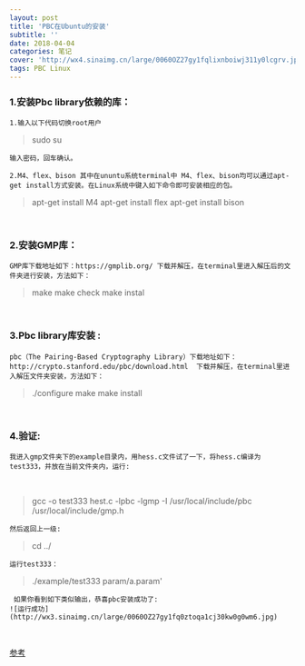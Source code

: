 ```yaml
---
layout: post
title: 'PBC在Ubuntu的安装'
subtitle: ''
date: 2018-04-04
categories: 笔记
cover: 'http://wx4.sinaimg.cn/large/0060OZ27gy1fqlixnboiwj311y0lcgrv.jpg'
tags: PBC Linux
---
```



### 1.安装Pbc library依赖的库：

	1.输入以下代码切换root用户

> sudo su

    输入密码，回车确认。
    
    2.M4、flex、bison 其中在ununtu系统terminal中 M4、flex、bison均可以通过apt-get install方式安装。在Linux系统中键入如下命令即可安装相应的包。

> apt-get install M4
    apt-get install flex
    apt-get install bison


​    


### 2.安装GMP库：

	GMP库下载地址如下：https://gmplib.org/ 下载并解压，在terminal里进入解压后的文件夹进行安装，方法如下：

>  make
>     make check
>     make instal

​    


### 3.Pbc library库安装 :

	pbc（The Pairing-Based Cryptography Library）下载地址如下：http://crypto.stanford.edu/pbc/download.html	下载并解压，在terminal里进入解压文件夹安装，方法如下：

>  ./configure 
>     make
>     make install

​    


### 4.验证:

	我进入gmp文件夹下的example目录内，用hess.c文件试了一下，将hess.c编译为test333，并放在当前文件夹内，运行:

​    

> gcc -o test333 hest.c -lpbc -lgmp -I /usr/local/include/pbc
> /usr/local/include/gmp.h


   	然后返回上一级: 


> cd ../


   	运行test333： 
   >  ./example/test333 param/a.param'


  	 如果你看到如下类似输出，恭喜pbc安装成功了:
    ![运行成功](http://wx3.sinaimg.cn/large/0060OZ27gy1fq0ztoqa1cj30kw0g0wm6.jpg)
   	

   

​    



 [参考](http://shield-sky.github.io/2016/04/10/pbc-library-on-ubuntu/)

